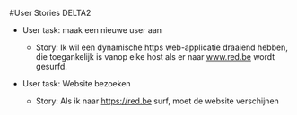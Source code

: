 #User Stories DELTA2

 * User task: maak een nieuwe user aan
   * Story: Ik wil een dynamische https web-applicatie draaiend hebben, die toegankelijk is vanop elke host als er naar www.red.be wordt gesurfd.

 * User task: Website bezoeken
   * Story: Als ik naar https://red.be surf, moet de website verschijnen

